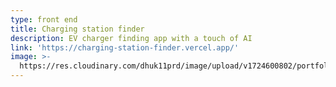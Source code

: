 ```yaml
---
type: front end
title: Charging station finder
description: EV charger finding app with a touch of AI
link: 'https://charging-station-finder.vercel.app/'
image: >-
  https://res.cloudinary.com/dhuk11prd/image/upload/v1724600802/portfolio-tina/og_image_otx1fc.png
---
```


